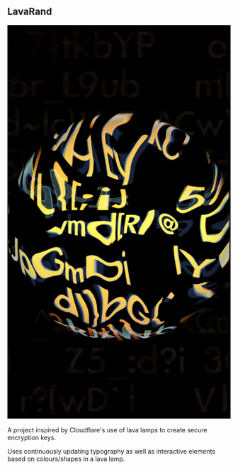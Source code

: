 ## LavaRand 

![LavaRand visual](LavaRand/LavaRand_ss.png)

A project inspired by Cloudflare's use of lava lamps to create secure encryption keys. 

Uses continuously updating typography as well as interactive elements based on colours/shapes in a lava lamp.
